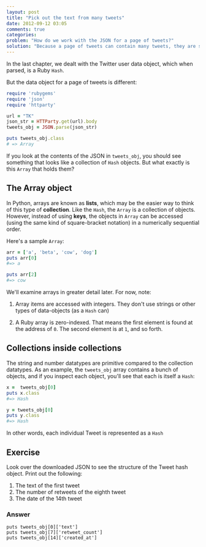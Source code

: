 ```yaml
---
layout: post
title: "Pick out the text from many tweets"
date: 2012-09-12 03:05
comments: true
categories: 
problem: "How do we work with the JSON for a page of tweets?"
solution: "Because a page of tweets can contain many tweets, they are stored as arrays"
---
```


In the last chapter, we dealt with the Twitter user data object, which when parsed, is a Ruby `Hash`.

But the data object for a page of tweets is different:

``` ruby
require 'rubygems'
require 'json'
require 'httparty'

url = "TK"
json_str = HTTParty.get(url).body
tweets_obj = JSON.parse(json_str)

puts tweets_obj.class
# => Array
```

If you look at the contents of the JSON in `tweets_obj`, you should see something that looks like a collection of `Hash` objects. But what exactly is this `Array` that holds them?


## The Array object

In Python, arrays are known as **lists**, which may be the easier way to think of this type of **collection**. Like the `Hash`, the `Array` is a collection of objects. However, instead of using **keys**, the objects in `Array` can be accessed (using the same kind of square-bracket notation) in a numerically sequential order.

Here's a sample `Array`:

``` ruby
arr = ['a', 'beta', 'cow', 'dog']
puts arr[0]
#=> a

puts arr[2]
#=> cow
```

We'll examine arrays in greater detail later. For now, note:

1. Array items are accessed with integers. They don't use strings or other types of data-objects (as a `Hash` can)

2. A Ruby array is zero-indexed. That means the first element is found at the address of `0`. The second element is at `1`, and so forth.


## Collections inside collections

The string and number datatypes are primitive compared to the collection datatypes. As an example, the `tweets_obj` array contains a bunch of objects, and if you inspect each object, you'll see that each is itself a `Hash`:

``` ruby
x =  tweets_obj[0]
puts x.class
#=> Hash

y = tweets_obj[0]
puts y.class
#=> Hash
```
In other words, each individual Tweet is represented as a `Hash`

## Exercise

Look over the downloaded JSON to see the structure of the Tweet hash object. Print out the following:

1. The text of the first tweet
2. The number of retweets of the eighth tweet
3. The date of the 14th tweet


### Answer


```
puts tweets_obj[0]['text']
puts tweets_obj[7]['retweet_count']
puts tweets_obj[14]['created_at']
```


